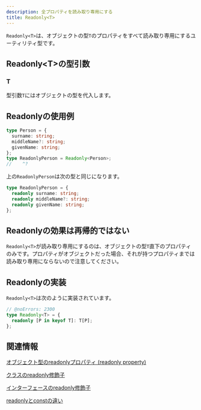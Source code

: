 ```yaml
---
description: 全プロパティを読み取り専用にする
title: Readonly<T>
---
```


`Readonly<T>`は、オブジェクトの型`T`のプロパティをすべて読み取り専用にするユーティリティ型です。

## Readonly&lt;T>の型引数

### T

型引数`T`にはオブジェクトの型を代入します。

## Readonlyの使用例

```ts twoslash
type Person = {
  surname: string;
  middleName?: string;
  givenName: string;
};
type ReadonlyPerson = Readonly<Person>;
//    ^?
```

上の`ReadonlyPerson`は次の型と同じになります。

```ts twoslash
type ReadonlyPerson = {
  readonly surname: string;
  readonly middleName?: string;
  readonly givenName: string;
};
```

## Readonlyの効果は再帰的ではない

`Readonly<T>`が読み取り専用にするのは、オブジェクトの型`T`直下のプロパティのみです。プロパティがオブジェクトだった場合、それが持つプロパティまでは読み取り専用にならないので注意してください。

## Readonlyの実装

`Readonly<T>`は次のように実装されています。

```ts twoslash
// @noErrors: 2300
type Readonly<T> = {
  readonly [P in keyof T]: T[P];
};
```

## 関連情報

[オブジェクト型のreadonlyプロパティ (readonly property)](../../values-types-variables/object/readonly-property.md)

[クラスのreadonly修飾子](../../object-oriented/class/readonly-modifier-in-classes.md)

[インターフェースのreadonly修飾子](../../object-oriented/interface/readonly-modifier-in-interfaces.md)

[readonlyとconstの違い](../../values-types-variables/object/readonly-vs-const.md)
